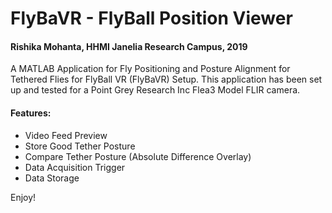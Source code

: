 # FlyBaVR - FlyBall Position Viewer
#### Rishika Mohanta, HHMI Janelia Research Campus, 2019

A MATLAB Application for Fly Positioning and Posture Alignment for Tethered Flies for FlyBall VR (FlyBaVR) Setup. This application has been set up and tested for a Point Grey Research Inc Flea3 Model FLIR camera. 

#### Features:
- Video Feed Preview
- Store Good Tether Posture
- Compare Tether Posture (Absolute Difference Overlay)
- Data Acquisition Trigger
- Data Storage

Enjoy!
